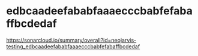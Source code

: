 # edbcaadeefababfaaaecccbabfefabaffbcdedaf
https://sonarcloud.io/summary/overall?id=neojarvis-testing_edbcaadeefababfaaaecccbabfefabaffbcdedaf
